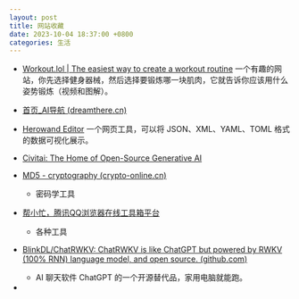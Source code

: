 ```yaml
---
layout: post
title: 网站收藏
date: 2023-10-04 18:37:00 +0800
categories: 生活
---
```

- [Workout.lol | The easiest way to create a workout routine](https://workout.lol/)
一个有趣的网站，你先选择健身器械，然后选择要锻炼哪一块肌肉，它就告诉你应该用什么姿势锻炼（视频和图解）。

- [首页_AI导航 (dreamthere.cn)](https://ai.dreamthere.cn/)
- [Herowand Editor](https://editor.herowand.com/)
一个网页工具，可以将 JSON、XML、YAML、TOML 格式的数据可视化展示。
- [Civitai: The Home of Open-Source Generative AI](https://civitai.com/)
- [MD5 - cryptography (crypto-online.cn)](https://crypto-online.cn/playground/hash/)
	- 密码学工具
- [帮小忙，腾讯QQ浏览器在线工具箱平台](https://tool.browser.qq.com/)
	- 各种工具
- [BlinkDL/ChatRWKV: ChatRWKV is like ChatGPT but powered by RWKV (100% RNN) language model, and open source. (github.com)](https://github.com/BlinkDL/ChatRWKV)
	- AI 聊天软件 ChatGPT 的一个开源替代品，家用电脑就能跑。
- 
